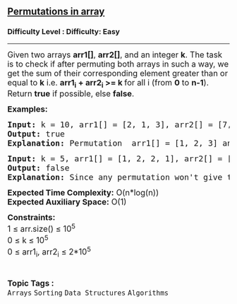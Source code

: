 <h2><a href="https://www.geeksforgeeks.org/problems/permutations-in-array1747/1?page=1&category=Sorting&difficulty=Basic&sortBy=submissions">Permutations in array</a></h2><h3>Difficulty Level : Difficulty: Easy</h3><hr><div class="problems_problem_content__Xm_eO"><p><span style="font-size: 18px;">Given two arrays <strong>arr1[]</strong>, <strong>arr2[]</strong>, and an integer <strong>k</strong>. The task is to check if after permuting both arrays in such a way, we get the sum of their corresponding element greater than or equal to <strong>k</strong> i.e. <strong>arr1<sub>i</sub> + arr2<sub>i</sub> &gt;= k </strong>for all i (from <strong>0</strong> to <strong>n-1</strong>). Return <strong>true</strong> if possible, else <strong>false</strong>.</span>&nbsp;</p>
<p><span style="font-size: 18px;"><strong>Examples:</strong></span></p>
<pre><span style="font-size: 18px;"><strong>Input: </strong>k = 10, arr1[] = [2, 1, 3], arr2[] = [7, 8, 9]. 
<strong>Output: </strong>true
<strong>Explanation: </strong>Permutation  arr1[] = [1, 2, 3] and arr2[] = [9, 8, 7] satisfy the condition arr1[i] + arr2[i] &gt;= k</span></pre>
<pre><span style="font-size: 18px;"><strong>Input: </strong>k = 5, arr1[] = [1, 2, 2, 1], arr2[] = [3, 3, 3, 4].
<strong>Output: </strong>false</span>
<span style="font-size: 18px;"><strong><span style="font-size: 18px;">Explanation:</span> </strong></span><span style="font-size: 18px;">Since any permutation won't give the answer.</span></pre>
<p><span style="font-size: 18px;"><strong>Expected Time Complexity:</strong> O(n*log(n))<br><strong>Expected Auxiliary Space:</strong> O(1)</span></p>
<p><span style="font-size: 18px;"><strong>Constraints:</strong><br>1 ≤ arr.size() ≤ 10<sup>5</sup></span><br><span style="font-size: 18px;">0 ≤ k ≤ 10<sup>5</sup><br>0 ≤ arr1<sub>i</sub>, arr2<sub>i</sub> ≤ 2*10<sup>5</sup></span></p></div><br><p><span style=font-size:18px><strong>Topic Tags : </strong><br><code>Arrays</code>&nbsp;<code>Sorting</code>&nbsp;<code>Data Structures</code>&nbsp;<code>Algorithms</code>&nbsp;